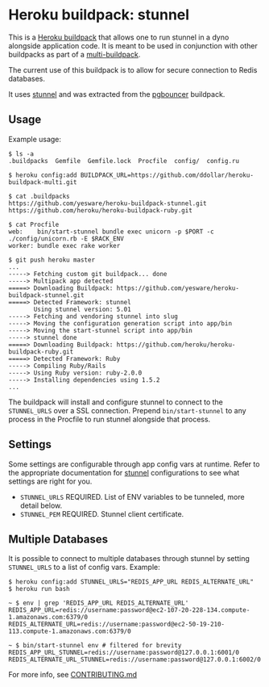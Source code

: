 Heroku buildpack: stunnel
=========================

This is a [Heroku buildpack](http://devcenter.heroku.com/articles/buildpacks) that
allows one to run stunnel in a dyno alongside application code.
It is meant to be used in conjunction with other buildpacks as part of a
[multi-buildpack](https://github.com/ddollar/heroku-buildpack-multi).

The current use of this buildpack is to allow for secure connection to Redis
databases.

It uses [stunnel](http://stunnel.org/) and was extracted from the
[pgbouncer](https://github.com/gregburek/heroku-buildpack-pgbouncer) buildpack.


Usage
-----

Example usage:

    $ ls -a
    .buildpacks  Gemfile  Gemfile.lock  Procfile  config/  config.ru

    $ heroku config:add BUILDPACK_URL=https://github.com/ddollar/heroku-buildpack-multi.git

    $ cat .buildpacks
    https://github.com/yesware/heroku-buildpack-stunnel.git
    https://github.com/heroku/heroku-buildpack-ruby.git

    $ cat Procfile
    web:    bin/start-stunnel bundle exec unicorn -p $PORT -c ./config/unicorn.rb -E $RACK_ENV
    worker: bundle exec rake worker

    $ git push heroku master
    ...
    -----> Fetching custom git buildpack... done
    -----> Multipack app detected
    =====> Downloading Buildpack: https://github.com/yesware/heroku-buildpack-stunnel.git
    =====> Detected Framework: stunnel
           Using stunnel version: 5.01
    -----> Fetching and vendoring stunnel into slug
    -----> Moving the configuration generation script into app/bin
    -----> Moving the start-stunnel script into app/bin
    -----> stunnel done
    =====> Downloading Buildpack: https://github.com/heroku/heroku-buildpack-ruby.git
    =====> Detected Framework: Ruby
    -----> Compiling Ruby/Rails
    -----> Using Ruby version: ruby-2.0.0
    -----> Installing dependencies using 1.5.2
    ...

The buildpack will install and configure stunnel to connect to the
`STUNNEL_URLS` over a SSL connection. Prepend `bin/start-stunnel`
to any process in the Procfile to run stunnel alongside that process.


Settings
-----
Some settings are configurable through app config vars at runtime. Refer to the appropriate documentation for
[stunnel](http://linux.die.net/man/8/stunnel) configurations to see what settings are right for you.

- `STUNNEL_URLS` REQUIRED. List of ENV variables to be tunneled, more detail below.
- `STUNNEL_PEM` REQUIRED. Stunnel client certificate.


Multiple Databases
----
It is possible to connect to multiple databases through stunnel by setting
`STUNNEL_URLS` to a list of config vars. Example:

    $ heroku config:add STUNNEL_URLS="REDIS_APP_URL REDIS_ALTERNATE_URL"
    $ heroku run bash

    ~ $ env | grep 'REDIS_APP_URL REDIS_ALTERNATE_URL'
    REDIS_APP_URL=redis://username:password@ec2-107-20-228-134.compute-1.amazonaws.com:6379/0
    REDIS_ALTERNATE_URL=redis://username:password@ec2-50-19-210-113.compute-1.amazonaws.com:6379/0

    ~ $ bin/start-stunnel env # filtered for brevity
    REDIS_APP_URL_STUNNEL=redis://username:password@127.0.0.1:6001/0
    REDIS_ALTERNATE_URL_STUNNEL=redis://username:password@127.0.0.1:6002/0


For more info, see [CONTRIBUTING.md](CONTRIBUTING.md)
